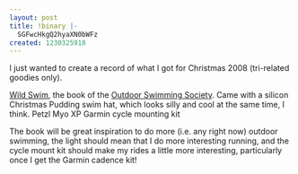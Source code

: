 ```yaml
---
layout: post
title: !binary |-
  SGFwcHkgQ2hyaXN0bWFz
created: 1230325918
---
```

I just wanted to create a record of what I got for Christmas 2008 (tri-related goodies only).

<a href="http://www.amazon.co.uk/Wild-Swim-Places-Outdoors-Britain/dp/0852650930">Wild Swim</a>, the book of the <a href="http://www.outdoorswimmingsociety.com/">Outdoor Swimming Society</a>. Came with a silicon Christmas Pudding swim hat, which looks silly and cool at the same time, I think. 
Petzl Myo XP
Garmin cycle mounting kit

The book will be great inspiration to do more (i.e. any right now) outdoor swimming, the light should mean that I do more interesting running, and the cycle mount kit should make my rides a little more interesting, particularly once I get the Garmin cadence kit!
